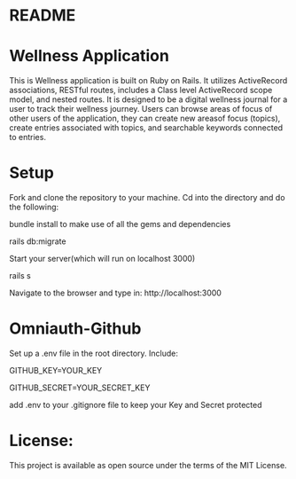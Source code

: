 # README

# Wellness Application

This is Wellness application is built on Ruby on Rails. It utilizes ActiveRecord associations, RESTful routes, includes a Class level ActiveRecord scope model, and nested routes. It is designed to be a digital wellness journal for a user to track their wellness journey. Users can browse areas of focus of other users of the application, they can create new areasof focus (topics), create entries associated with topics, and searchable keywords connected to entries. 

# Setup

Fork and clone the repository to your machine. Cd into the directory and do the following:

bundle install to make use of all the gems and dependencies

rails db:migrate

Start your server(which will run on localhost 3000)

rails s 

Navigate to the browser and type in:
http://localhost:3000

# Omniauth-Github 
Set up a .env file in the root directory. 
Include:

GITHUB_KEY=YOUR_KEY 

GITHUB_SECRET=YOUR_SECRET_KEY

add .env to your .gitignore file to keep your Key and Secret protected

# License:

This project is available as open source under the terms of the MIT License.

